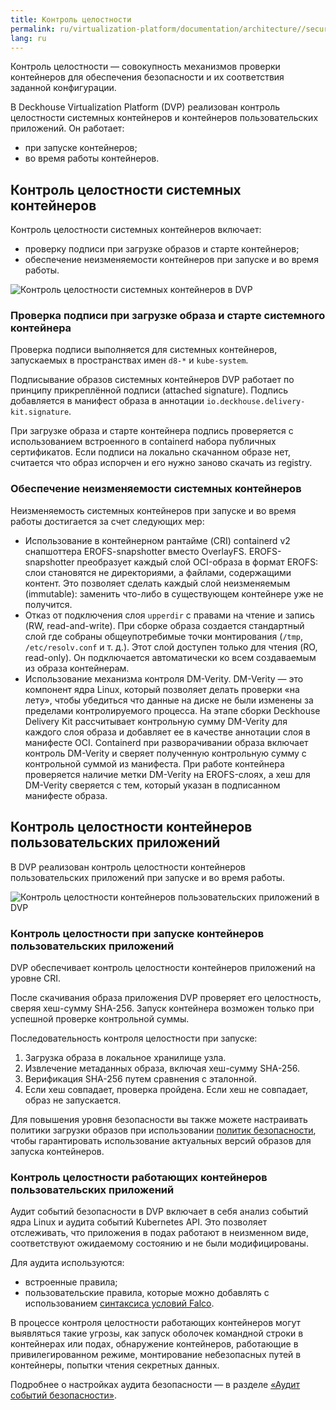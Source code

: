 ```yaml
---
title: Контроль целостности
permalink: ru/virtualization-platform/documentation/architecture//security/integrity-control.html
lang: ru
---
```


Контроль целостности — совокупность механизмов проверки контейнеров для обеспечения безопасности и их соответствия заданной конфигурации.

В Deckhouse Virtualization Platform (DVP) реализован контроль целостности системных контейнеров и контейнеров пользовательских приложений. Он работает:

- при запуске контейнеров;
- во время работы контейнеров.

## Контроль целостности системных контейнеров

Контроль целостности системных контейнеров включает:

- проверку подписи при загрузке образов и старте контейнеров;
- обеспечение неизменяемости контейнеров при запуске и во время работы.

![Контроль целостности системных контейнеров в DVP](/images/architecture/security/integrity-control-system-applications.png)

### Проверка подписи при загрузке образа и старте системного контейнера

Проверка подписи выполняется для системных контейнеров, запускаемых в пространствах имен `d8-*` и `kube-system`.

Подписывание образов системных контейнеров DVP работает по принципу прикреплённой подписи (attached signature). Подпись добавляется в манифест образа в аннотации `io.deckhouse.delivery-kit.signature`.

При загрузке образа и старте контейнера подпись проверяется с использованием встроенного в containerd набора публичных сертификатов. Если подписи на локально скачанном образе нет, считается что образ испорчен и его нужно заново скачать из registry.

### Обеспечение неизменяемости системных контейнеров

Неизменяемость системных контейнеров при запуске и во время работы достигается за счет следующих мер:

- Использование в контейнерном рантайме (CRI) containerd v2 снапшоттера EROFS-snapshotter вместо OverlayFS. EROFS-snapshotter преобразует каждый слой OCI-образа в формат EROFS: слои становятся не директориями, а файлами, содержащими контент. Это позволяет сделать каждый слой неизменяемым (immutable): заменить что-либо в существующем контейнере уже не получится.
- Отказ от подключения слоя `upperdir` с правами на чтение и запись (RW, read-and-write). При сборке образа создается стандартный слой где собраны общеупотребимые точки монтирования (`/tmp`, `/etc/resolv.conf` и т. д.). Этот слой доступен только для чтения (RO, read-only). Он подключается автоматически ко всем создаваемым из образа контейнерам.
- Использование механизма контроля DM-Verity. DM-Verity — это компонент ядра Linux, который позволяет делать проверки «на лету», чтобы убедиться что данные на диске не были изменены за пределами контролируемого процесса. На этапе сборки Deckhouse Delivery Kit рассчитывает контрольную сумму DM-Verity для каждого слоя образа и добавляет ее в качестве аннотации слоя в манифесте OCI.
Containerd при разворачивании образа включает контроль DM-Verity и сверяет полученную контрольную сумму с контрольной суммой из манифеста. При работе контейнера проверяется наличие метки DM-Verity на EROFS-слоях, а хеш для DM-Verity сверяется с тем, который указан в подписанном манифесте образа.

## Контроль целостности контейнеров пользовательских приложений

В DVP реализован контроль целостности контейнеров пользовательских приложений при запуске и во время работы.

![Контроль целостности контейнеров пользовательских приложений в DVP](/images/architecture/security/integrity-control-user-applications.png)

### Контроль целостности при запуске контейнеров пользовательских приложений

DVP обеспечивает контроль целостности контейнеров приложений на уровне CRI.

После скачивания образа приложения DVP проверяет его целостность, сверяя хеш-сумму SHA-256.
Запуск контейнера возможен только при успешной проверке контрольной суммы.

Последовательность контроля целостности при запуске:

1. Загрузка образа в локальное хранилище узла.
1. Извлечение метаданных образа, включая хеш-сумму SHA-256.
1. Верификация SHA-256 путем сравнения с эталонной.
1. Если хеш совпадает, проверка пройдена. Если хеш не совпадает, образ не запускается.

Для повышения уровня безопасности вы также можете настраивать политики загрузки образов при использовании [политик безопасности](/products/virtualization-platform/documentation/admin/platform-management/security/policies.html), чтобы гарантировать использование актуальных версий образов для запуска контейнеров.

### Контроль целостности работающих контейнеров пользовательских приложений

Аудит событий безопасности в DVP включает в себя анализ событий ядра Linux и аудита событий Kubernetes API. Это позволяет отслеживать, что приложения в подах работают в неизменном виде, соответствуют ожидаемому состоянию и не были модифицированы.

Для аудита используются:

- встроенные правила;
- пользовательские правила, которые можно добавлять с использованием [синтаксиса условий Falco](https://falco.org/docs/concepts/rules/conditions/).

В процессе контроля целостности работающих контейнеров могут выявляться такие угрозы, как запуск оболочек командной строки в контейнерах или подах, обнаружение контейнеров, работающие в привилегированном режиме, монтирование небезопасных путей в контейнеры, попытки чтения секретных данных.

Подробнее о настройках аудита безопасности — в разделе [«Аудит событий безопасности»](/products/virtualization-platform/documentation/admin/platform-management/security/events/runtime-audit.html).

